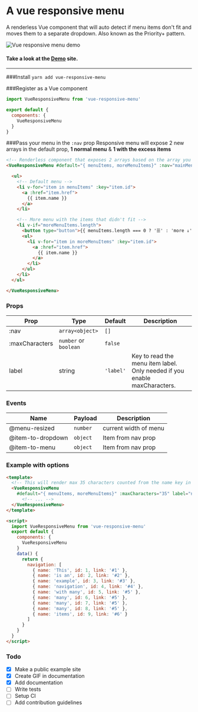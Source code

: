 # A vue responsive menu

A renderless Vue component that will auto detect if menu items don't fit and moves them to a separate dropdown. Also known as the Priority+ pattern.

![Vue responsive menu demo](https://vue-responsive-menu.netlify.com/demo.gif)

#### Take a look at the **[Demo](https://vue-responsive-menu.netlify.com/)** site.

----------

###Install
`yarn add vue-responsive-menu`

###Register as a Vue component
```javascript
import VueResponsiveMenu from 'vue-responsive-menu'

export default {
  components: {
    VueResponsiveMenu
  }
}
```

###Pass your menu in the `:nav` prop
Responsive menu will expose 2 new arrays in the default prop, **1 normal menu** & **1 with the excess items**

```html
<!-- Renderless component that exposes 2 arrays based on the array you pass in the nav prop. -->
<VueResponsiveMenu #default="{ menuItems, moreMenuItems}" :nav="mainMenu.items">

  <ul>
    <!-- Default menu -->
    <li v-for="item in menuItems" :key="item.id">
      <a :href="item.href">
        {{ item.name }}
      </a>
    </li>

    <!-- More menu with the items that didn't fit -->
    <li v-if="moreMenuItems.length">
      <button type="button">{{ menuItems.length === 0 ? '☰' : 'more ↓' }}</button>
      <ul>
        <li v-for="item in moreMenuItems" :key="item.id">
          <a :href="item.href">
            {{ item.name }}
          </a>
        </li>
      </ul>
    </li>
  </ul>

</VueResponsiveMenu>
```

### Props
| Prop | Type | Default | Description |
| --- | --- | --- | --- |
| :nav | `array<object>` | `[]`
| :maxCharacters | `number` or `boolean` | `false`
| label | string | `'label'` | Key to read the menu item label. Only needed if you enable maxCharacters.


### Events
| Name | Payload | Description |
| --- | --- | --- |
| @menu-resized | `number` | current width of menu
| @item-to-dropdown | `object` | Item from nav prop
| @item-to-menu | `object` | Item from nav prop
                                                 

### Example with options

```html
<template>
  <!-- This will render max 35 characters counted from the name key in the nav array. In this case the first 5 menu items -->
  <VueResponsiveMenu
    #default="{ menuItems, moreMenuItems}" :maxCharacters="35" label="name" :nav="mainMenu.items">
      <!-- ... -->
  </VueResponsiveMenu>
</template>

<script>
  import VueResponsiveMenu from 'vue-responsive-menu'
  export default {
    components: {
      VueResponsiveMenu
    }
    data() {
      return {
        navigation: [
          { name: 'This', id: 1, link: '#1' },
          { name: 'is an', id: 2, link: '#2' },
          { name: 'example', id: 3, link: '#3' },
          { name: 'navigation', id: 4, link: '#4' },
          { name: 'with many', id: 5, link: '#5' },
          { name: 'many', id: 6, link: '#5' },
          { name: 'many', id: 7, link: '#5' },
          { name: 'many', id: 8, link: '#5' },
          { name: 'items', id: 9, link: '#6' }
        ]
      }
    }
  }
</script>
```

### Todo

- [x] Make a public example site
- [x] Create GIF in documentation
- [x] Add documentation
- [ ] Write tests
- [ ] Setup CI
- [ ] Add contribution guidelines
